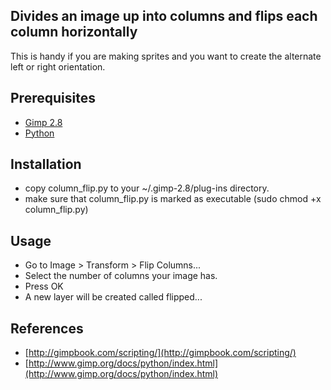 ## Divides an image up into columns and flips each column horizontally
This is handy if you are making sprites and you want to create the alternate
left or right orientation.

## Prerequisites
* [Gimp 2.8](http://www.gimp.org/)
* [Python](https://www.python.org/)

## Installation
* copy column_flip.py to your ~/.gimp-2.8/plug-ins directory.
* make sure that column_flip.py is marked as executable (sudo chmod +x column_flip.py)

## Usage
* Go to  Image > Transform > Flip Columns...
* Select the number of columns your image has.
* Press OK
* A new layer will be created called flipped...

## References
* [http://gimpbook.com/scripting/](http://gimpbook.com/scripting/)
* [http://www.gimp.org/docs/python/index.html](http://www.gimp.org/docs/python/index.html)
